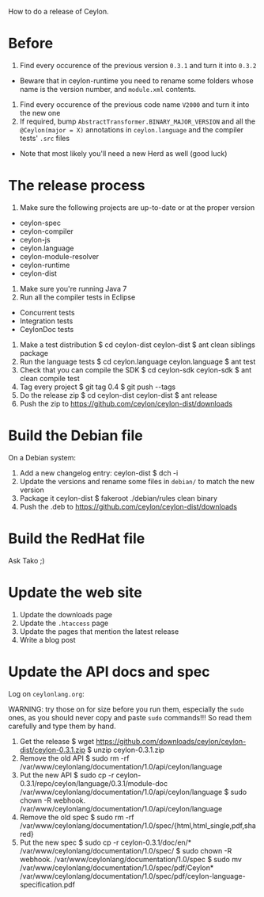 How to do a release of Ceylon.

# Before

1. Find every occurence of the previous version `0.3.1` and turn it into `0.3.2`
  - Beware that in ceylon-runtime you need to rename some folders whose name is the version number, and `module.xml` contents.
1. Find every occurence of the previous code name `V2000` and turn it into the new one
1. If required, bump `AbstractTransformer.BINARY_MAJOR_VERSION` and all the `@Ceylon(major = X)` annotations in `ceylon.language`
   and the compiler tests' `.src` files
  - Note that most likely you'll need a new Herd as well (good luck)

# The release process

1. Make sure the following projects are up-to-date or at the proper version
  - ceylon-spec
  - ceylon-compiler
  - ceylon-js
  - ceylon.language
  - ceylon-module-resolver
  - ceylon-runtime
  - ceylon-dist
1. Make sure you're running Java 7
1. Run all the compiler tests in Eclipse
  - Concurrent tests
  - Integration tests
  - CeylonDoc tests
1. Make a test distribution
    $ cd ceylon-dist
    ceylon-dist $ ant clean siblings package
1. Run the language tests
    $ cd ceylon.language
    ceylon.language $ ant test
1. Check that you can compile the SDK
    $ cd ceylon-sdk
    ceylon-sdk $ ant clean compile test
1. Tag every project
    $ git tag 0.4
    $ git push --tags
1. Do the release zip
    $ cd ceylon-dist
    ceylon-dist $ ant release
1. Push the zip to https://github.com/ceylon/ceylon-dist/downloads

# Build the Debian file

On a Debian system:

1. Add a new changelog entry:
    ceylon-dist $ dch -i
1. Update the versions and rename some files in `debian/` to match the new version
1. Package it
    ceylon-dist $ fakeroot ./debian/rules clean binary
1. Push the .deb to https://github.com/ceylon/ceylon-dist/downloads

# Build the RedHat file

Ask Tako ;)

# Update the web site

1. Update the downloads page
1. Update the `.htaccess` page
1. Update the pages that mention the latest release
1. Write a blog post

# Update the API docs and spec

Log on `ceylonlang.org`:

WARNING: try those on for size before you run them, especially the `sudo` ones, as you should
never copy and paste `sudo` commands!!! So read them carefully and type them by hand.

1. Get the release
    $ wget https://github.com/downloads/ceylon/ceylon-dist/ceylon-0.3.1.zip
    $ unzip ceylon-0.3.1.zip
1. Remove the old API
    $ sudo rm -rf /var/www/ceylonlang/documentation/1.0/api/ceylon/language
1. Put the new API
    $ sudo cp -r ceylon-0.3.1/repo/ceylon/language/0.3.1/module-doc /var/www/ceylonlang/documentation/1.0/api/ceylon/language
    $ sudo chown -R webhook. /var/www/ceylonlang/documentation/1.0/api/ceylon/language
1. Remove the old spec
    $ sudo rm -rf /var/www/ceylonlang/documentation/1.0/spec/{html,html_single,pdf,shared}
1. Put the new spec
    $ sudo cp -r ceylon-0.3.1/doc/en/* /var/www/ceylonlang/documentation/1.0/spec/
    $ sudo chown -R webhook. /var/www/ceylonlang/documentation/1.0/spec
    $ sudo mv /var/www/ceylonlang/documentation/1.0/spec/pdf/Ceylon\* /var/www/ceylonlang/documentation/1.0/spec/pdf/ceylon-language-specification.pdf

